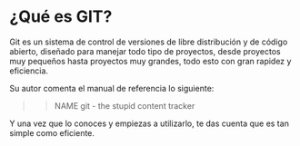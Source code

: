 # ¿Qué es GIT?

Git es un sistema de control de versiones de libre distribución y de código abierto, diseñado para manejar todo tipo de proyectos, desde proyectos muy pequeños hasta proyectos muy grandes, todo esto con gran rapidez y eficiencia.



Su autor comenta el manual de referencia lo siguiente:

> > NAME
> > git - the stupid content tracker



Y una vez que lo conoces y empiezas a utilizarlo, te das cuenta que es tan simple como eficiente.


